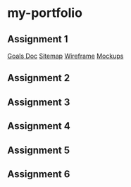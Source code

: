 # my-portfolio

## Assignment 1

[Goals Doc](https://docs.google.com/document/d/1ESUmVUB4e6u66YwT1ACCM8Njf7CzuwMs3rdZj5rUZlU/edit?usp=drive_link)
[Sitemap](https://www.gloomaps.com/r7QYxhX9PE)
[Wireframe](https://drive.google.com/file/d/1m4MgcINmy3XVv3udGlDugQvF838pl4GA/view?usp=drive_link)
[Mockups](https://www.figma.com/design/SM7MYxQ6RvsQMcsBbUVblx/Untitled?node-id=0-1&t=SmGUwJnWF8JcpRJ5-1)

## Assignment 2
## Assignment 3
## Assignment 4
## Assignment 5
## Assignment 6
